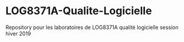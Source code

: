 # LOG8371A-Qualite-Logicielle
Repository pour les laboratoires de LOG8371A qualité logicielle session hiver 2019
